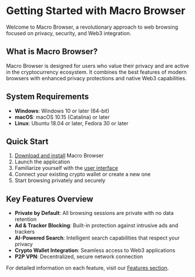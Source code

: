 # Getting Started with Macro Browser

Welcome to Macro Browser, a revolutionary approach to web browsing focused on privacy, security, and Web3 integration.

## What is Macro Browser?

Macro Browser is designed for users who value their privacy and are active in the cryptocurrency ecosystem. It combines the best features of modern browsers with enhanced privacy protections and native Web3 capabilities.

## System Requirements

- **Windows**: Windows 10 or later (64-bit)
- **macOS**: macOS 10.15 (Catalina) or later
- **Linux**: Ubuntu 18.04 or later, Fedora 30 or later

## Quick Start

1. [Download and install](installation.md) Macro Browser
2. Launch the application
3. Familiarize yourself with the [user interface](user-interface.md)
4. Connect your existing crypto wallet or create a new one
5. Start browsing privately and securely

## Key Features Overview

- **Private by Default**: All browsing sessions are private with no data retention
- **Ad & Tracker Blocking**: Built-in protection against intrusive ads and trackers
- **AI-Powered Search**: Intelligent search capabilities that respect your privacy
- **Crypto Wallet Integration**: Seamless access to Web3 applications
- **P2P VPN**: Decentralized, secure network connection

For detailed information on each feature, visit our [Features section](../features/README.md). 